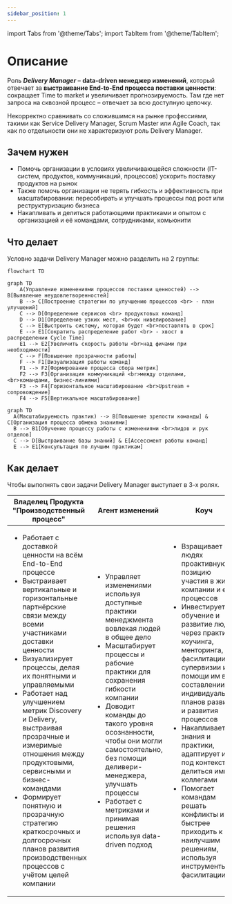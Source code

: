 ```yaml
---
sidebar_position: 1
---
```

import Tabs from '@theme/Tabs';
import TabItem from '@theme/TabItem';

# Описание
Роль ***Delivery Manager*** – **data-driven менеджер изменений**, который отвечает за **выстраивание End-to-End процесса поставки ценности**: сокращает Time to market и увеличивает прогнозируемость. Там где нет запроса на сквозной процесс – отвечает за всю доступную цепочку.

Некорректно сравнивать со сложившимся на рынке профессиями, такими как Service Delivery Manager, Scrum Master или Agile Coach, так как по отдельности они не характеризуют роль Delivery Manager.

## Зачем нужен
* Помочь организации в условиях увеличивающейся сложности (IT-систем, продуктов, коммуникаций, процессов) ускорить поставку продуктов на рынок
* Также помочь организации не терять гибкость и эффективность при масштабировании: пересобирать и улучшать процессы под рост или реструктуризацию бизнеса
* Накапливать и делиться работающими практиками и опытом с организацией и её командами, сотрудниками, комьюнити

## Что делает
Условно задачи Delivery Manager можно разделить на 2 группы:

<!-- [start] add this to avoid the possible bug. Note: the empty line before [```] is necessary -->
```mermaid
flowchart TD

```
<!-- [end] add this to avoid the possible bug -->

<Tabs>
<TabItem value="Управление изменениями" label="Управление изменениями">

```mermaid
graph TD
    A(Управление изменениями процессов поставки ценностей) --> B[Выявление неудовлетворенностей]
    B --> C[Построение стратегии по улучшению процессов <br> - план улучшений]
    C --> D[Определение сервисов <br> продуктовых команд]
    D --> D1[Определение узких мест, <br>их нивелирование]
    C --> E[Выстроить систему, которая будет <br>поставлять в срок]
    E --> E1[Сократить распределение работ <br> - хвост в распределении Cycle Time]
    E1 --> E2[Увеличить скорость работы <br>над фичами при необходимости]
    C --> F[Повышение прозрачности работы]
    F --> F1[Визуализация работы команд]
    F1 --> F2[Формирование процесса сбора метрик]
    F2 --> F3[Организация коммуникаций <br>между отделами, <br>командами, бизнес-линиями]
    F3 --> F4[Горизонтальное масштабирование <br>Upstream + сопровождение]
    F4 --> F5[Вертикальное масштабирование]
```

</TabItem>
<TabItem value="Масштабируемость практик" label="Масштабируемость практик">

```mermaid
graph TD
  A(Масштабируемость практик) --> B[Повышение зрелости команды] & C[Организация процесса обмена знаниями]
  B --> B1[Обучение процессу работы с изменениями <br>лидов и рук отделов]
  C --> D[Выстраивание базы знаний] & E[Ассессмент работы команд]
  E --> E1[Консультация по лучшим практикам]
```

</TabItem>
</Tabs>

## Как делает
Чтобы выполнять свои задачи Delivery Manager выступает в 3-х ролях.

| Владелец Продукта "Производственный процесс"                                                                                                                                                                                                                                                                                                                                                                                                                                                                                                                             | Агент изменений                                                                                                                                                                                                                                                                                                                                                                                                     | Коуч                                                                                                                                                                                                                                                                                                                                                                                                                                                                                                            |
|--------------------------------------------------------------------------------------------------------------------------------------------------------------------------------------------------------------------------------------------------------------------------------------------------------------------------------------------------------------------------------------------------------------------------------------------------------------------------------------------------------------------------------------------------------------------------|---------------------------------------------------------------------------------------------------------------------------------------------------------------------------------------------------------------------------------------------------------------------------------------------------------------------------------------------------------------------------------------------------------------------|-----------------------------------------------------------------------------------------------------------------------------------------------------------------------------------------------------------------------------------------------------------------------------------------------------------------------------------------------------------------------------------------------------------------------------------------------------------------------------------------------------------------|
| <ul><li>Работает с доставкой ценности на всём End-to-End процессе</li><li>Выстраивает вертикальные и горизонтальные партнёрские связи между всеми участниками доставки ценности</li><li>Визуализирует процессы, делая их понятными и управляемыми</li><li>Работает над улучшением метрик Discovery и Delivery, выстраивая прозрачные и измеримые отношения между продуктовыми, сервисными и бизнес-командами</li><li>Формирует понятную и прозрачную стратегию краткосрочных и долгосрочных планов развития производственных процессов с учётом целей компании</li></ul> | <ul><li>Управляет изменениями используя доступные практики менеджмента вовлекая людей в общее дело</li><li>Масштабирует процессы и рабочие практики для сохранения гибкости компании</li><li>Доводит команды до такого уровня осознанности, чтобы они могли самостоятельно, без помощи деливери-менеджера, улучшать процессы</li><li>Работает с метриками и принимая решения используя data-driven подход</li></ul> | <ul><li>Взращивает в людях проактивную позицию участия в жизни компании и её процессов</li><li>Инвестирует в обучение и развитие людей через практики коучинга, менторинга, фасилитации, супервизии и помощи им в составлении индивидуальных планов развития и развития процессов</li><li>Накапливает знания и практики, адаптирует их под контекст и делиться ими с коллегами</li><li>Помогает командам решать конфликты и быстрее приходить к наилучшим решениям, используя инструменты фасилитации</li></ul> |
